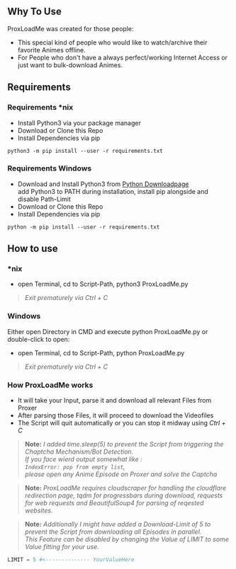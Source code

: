 ## Why To Use

ProxLoadMe was created for those people:
* This special kind of people who would like to watch/archive their favorite Animes offline.
* For People who don't have a always perfect/working Internet Access or just want to bulk-download Animes.

## Requirements

### Requirements \*nix

* Install Python3 via your package manager
* Download or Clone this Repo
* Install Dependencies via pip  

```
python3 -m pip install --user -r requirements.txt
```

### Requirements Windows

* Download and Install Python3 from [Python Downloadpage](https://www.python.org/downloads/latest/)  
add Python3 to PATH during installation, install pip alongside and disable Path-Limit
* Download or Clone this Repo
* Install Dependencies via pip

```
python -m pip install --user -r requirements.txt
```

## How to use

### \*nix
* open Terminal, cd to Script-Path, python3 ProxLoadMe.py

>*Exit prematurely via Ctrl + C*

### Windows
Either open Directory in CMD and execute python ProxLoadMe.py or double-click to open:
* open Terminal, cd to Script-Path, python ProxLoadMe.py

>*Exit prematurely via Ctrl + C*

### How ProxLoadMe works

* It will take your Input, parse it and download all relevant Files from Proxer
* After parsing those Files, it will proceed to download the Videofiles
* The Script will quit automatically or you can stop it midway using *Ctrl + C*

>**Note:** *I added time.sleep(5) to prevent the Script from triggering the Chaptcha Mechanism/Bot Detection.  
If you face wierd output somewhat like :  
```IndexError: pop from empty list```,  
please open any Anime Episode on Proxer and solve the Captcha*

>**Note:** *ProxLoadMe requires cloudscraper for handling the cloudflare redirection page, tqdm for progressbars during download, requests for web requests and BeautifulSoup4 for parsing of reqested websites.*

>**Note:** *Additionally I might have added a Download-Limit of 5 to prevent the Script from downloading all Episodes in parallel.  
This Feature can be disabled by changing the Value of LIMIT to some Value fitting for your use.*

```python
LIMIT = 5 #<-------------- YourValueHere
```
